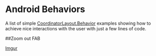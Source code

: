 # Android Behaviors

A list of simple [CoordinatorLayout.Behavior](https://developer.android.com/reference/android/support/design/widget/CoordinatorLayout.Behavior) examples showing how to achieve nice interactions with the user with just a few lines of code.

##Zoom out FAB

[Imgur](https://i.imgur.com/oQAybTm.gifv "Zoom Out FAB")